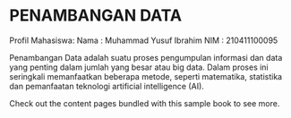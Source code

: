 # PENAMBANGAN DATA

Profil Mahasiswa:
Nama : Muhammad Yusuf Ibrahim
NIM : 210411100095

Penambangan Data adalah suatu proses pengumpulan informasi dan data yang penting dalam jumlah yang besar atau big data. Dalam proses ini seringkali memanfaatkan beberapa metode, seperti matematika, statistika dan pemanfaatan teknologi artificial intelligence (AI). 

Check out the content pages bundled with this sample book to see more.

```{tableofcontents}
```
